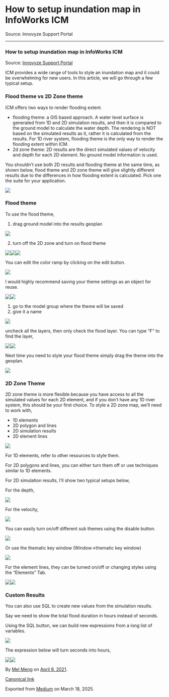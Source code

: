# How to setup inundation map in InfoWorks ICM

Source: Innovyze Support Portal

---

### How to setup inundation map in InfoWorks ICM

Source: [Innovyze Support Portal](https://innovyze.force.com/support/s/article/How-to-setup-inundation-map-in-InfoWorks-ICM)

ICM provides a wide range of tools to style an inundation map and it could be overwhelming for new users. In this article, we will go through a few typical setup.

### Flood theme vs 2D Zone theme

ICM offers two ways to render flooding extent.

* flooding theme: a GIS based approach. A water level surface is generated from 1D and 2D simulation results, and then it is compared to the ground model to calculate the water depth. The rendering is NOT based on the simulated results as it, rather it is calculated from the results. For 1D river system, flooding theme is the only way to render the flooding extent within ICM.
* 2d zone theme: 2D results are the direct simulated values of velocity and depth for each 2D element. No ground model information is used.

You shouldn’t use both 2D results and flooding theme at the same time, as shown below, flood theme and 2D zone theme will give slightly different results due to the differences in how flooding extent is calculated. Pick one the suite for your application.

![](images\1_ceFAyFMXlsJAKF_sXANlVg.png)

### Flood theme

To use the flood theme,

1. drag ground model into the results geoplan

![](images\1_zPQ3iUw11JVE6KZhti_1vg.png)

2. turn off the 2D zone and turn on flood theme

![](images\1_f5F4rHnjEMgwcTnXyAGk5Q.png)![](images\1_c4qLhRsGXAhY9O3RyocHyw.png)![](images\1_lPCf9L64q30M9YI-2L52nw.png)

You can edit the color ramp by clicking on the edit button.

![](images\1_nYLYyyZbIZWF4mR_8xRCuQ.png)

I would highly recommend saving your theme settings as an object for reuse.

![](images\1_DbwKsa9_JJ0uix7b0n2jyg.png)![](images\1_eqTG23Q89HRgw0coZIMwIA.png)

1. go to the model group where the theme will be saved
2. give it a name

![](images\1_y5V1zvV3fkuJDUShprXZow.png)

uncheck all the layers, then only check the flood layer. You can type “F” to find the layer,

![](images\1_ACmsxobaSdkXMlzimqx-rA.png)![](images\1_PXyRNV9vNxj1tgrWblMIrA.png)

Next time you need to style your flood theme simply drag the theme into the geoplan.

![](images\1_oaXVTQpJbpH4yl0bsSykRA.png)

### 2D Zone Theme

2D zone theme is more flexible because you have access to all the simulated values for each 2D element, and if you don’t have any 1D river system, this should be your first choice. To style a 2D zone map, we’ll need to work with,

* 1D elements
* 2D polygon and lines
* 2D simulation results
* 2D element lines

![](images\1_SHUIeHB2br7ebybsnfb7rg.png)

For 1D elements, refer to other resources to style them.

For 2D polygons and lines, you can either turn them off or use techniques similar to 1D elements.

For 2D simulation results, I’ll show two typical setups below,

For the depth,

![](images\1_-LCwDF21sM_YsOXzVkt56Q.png)

For the velocity,

![](images\1_5zIpaxZ9RstuK8wqLx4FIA.png)

You can easily turn on/off different sub themes using the disable button.

![](images\1_EerL9IRVck51clLN9_uGOQ.png)

Or use the thematic key window (Window->thematic key window)

![](images\1_TnuqLm3MU2EQ15Ah5mdN6Q.png)

For the element lines, they can be turned on/off or changing styles using the “Elements” Tab.

![](images\1_ATNmQgYx7WHQtK70oRK2LA.png)![](images\1_mNw6r8bkOQcoQ97RhPntVQ.png)

### Custom Results

You can also use SQL to create new values from the simulation results.

Say we need to show the total flood duration in hours instead of seconds.

Using the SQL button, we can build new expressions from a long list of variables.

![](images\1_aHEgu4yU7KzmKaEQaOviUQ.png)

The expression below will turn seconds into hours,

![](images\1_A0oqbpOgqzhvu3tvcLt71w.png)![](images\1_GW2jNbmhWavxO3Jir1krfA.png)

By [Mel Meng](https://medium.com/@mel-meng-pe) on [April 8, 2021](https://medium.com/p/d4f22c633321).

[Canonical link](https://medium.com/@mel-meng-pe/how-to-setup-inundation-map-in-infoworks-icm-d4f22c633321)

Exported from [Medium](https://medium.com) on March 18, 2025.